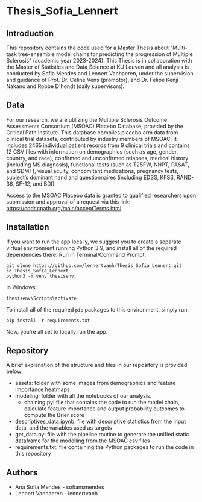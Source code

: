 # **Thesis_Sofia_Lennert**

## Introduction

This repository contains the code used for a Master Thesis about "Multi-task tree-ensemble model chains for predicting the progression of Multiple Sclerosis" (academic year 2023-2024). This Thesis is in collaboration with the Master of Statistics and Data Science at KU Leuven and all analysis is conducted by Sofia Mendes and Lennert Vanhaeren, under the supervision and guidance of Prof. Dr. Celine Vens (promotor), and Dr. Felipe Kenji Nakano and Robbe D'hondt (daily supervisors).


## Data

For our research, we are utilizing the Multiple Sclerosis Outcome Assessments Consortium (MSOAC) Placebo Database, provided by the Critical Path Institute. This database compiles placebo arm data from clinical trial datasets, contributed by industry members of MSOAC. It includes 2465 individual patient records from 9 clinical trials and contains 12 CSV files with information on demographics (such as age, gender, country, and race), confirmed and unconfirmed relapses, medical history (including MS diagnosis), functional tests (such as T25FW, NHPT, PASAT, and SDMT), visual acuity, concomitant medications, pregnancy tests, subject’s dominant hand and questionnaires (including EDSS, KFSS, RAND-36, SF-12, and BDI). 

Access to the MSOAC Placebo data is granted to qualified researchers upon submission and approval of a request via this link: https://codr.cpath.org/main/acceptTerms.html.


## Installation

If you want to run the app locally, we suggest you to create a separate virtual environment running Python 3.9, and install all of the required dependencies there. Run in Terminal/Command Prompt:

```
git clone https://github.com/lennertvanh/Thesis_Sofia_Lennert.git
cd Thesis_Sofia_Lennert
python3 -m venv thesisenv
```
In Windows: 

```
thesisenv\Scripts\activate
```

To install all of the required `pip` packages to this environment, simply run:

```
pip install -r requirements.txt
```

Now, you're all set to locally run the app.


## Repository
A brief explanation of the structure and files in our repository is provided below:
* assets: folder with some images from demographics and feature importance heatmaps
* modeling: folder with all the notebooks of our analysis.
    * chaining.py: file that contains the code to run the model chain, calculate feature importance and output probability outcomes to compute the Brier score
* descriptives_data.ipynb: file with descriptive statistics from the input data, and the variables used as targets
* get_data.py: file with the pipeline routine to generate the unified static dataframe for the modelling from the MSOAC csv files 
* requirements.txt: file containing the Python packages to run the code in this repository

## Authors
* Ana Sofia Mendes - sofiansmendes
* Lennert Vanhaeren - lennertvanh